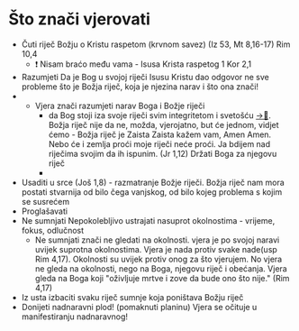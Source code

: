 # Što znači vjerovati

<!-- # ❗sve ovo što dolje piše pitanje : kako je to prikazano u Rim 10 koji su sve elementi zajednički i Ef 4,17-->

- Čuti riječ Božju o Kristu raspetom (krvnom savez) (Iz 53, Mt 8,16-17) Rim 10,4
	- ❗ Nisam braćo među vama - Isusa Krista raspetog 1 Kor 2,1
- Razumjeti Da je Bog u svojoj riječi Isusu Kristu dao odgovor ne sve probleme što je Božja riječ, koja je njezina narav i što ona znači! 
- - Vjera znači razumjeti narav Boga i Božje riječi
	- da Bog stoji iza svoje riječi svim integritetom i svetošću [->📝](30-Narav-Bo%C5%BEje-rije%C4%8Di.md). Božja riječ nije da ne, možda, vjerojatno, but će jednom, vidjet ćemo  - Božja riječ je Zaista Zaista kažem vam, Amen Amen. Nebo će i zemlja proći moje riječi neće proći. Ja bdijem nad riječima svojim da ih ispunim. (Jr 1,12) Držati Boga za njegovu riječ
	- 
- Usaditi u srce (Još 1,8) - razmatranje Božje riječi.  Božja riječ nam mora postati stvarnija od bilo čega vanjskog, od bilo kojeg problema s kojim se susrećem <!-- [100 citata iz Novog zavjeta je sve što trebaš](obsidian://open?vault=CleanWritingVault&file=0.zettelkasten%2F100%20citata%20iz%20Novog%20zavjeta%20je%20sve%20%C5%A1to%20treba%C5%A1) -->  
- Proglašavati <!-- Ovdje stavi novu karticu za proglašavanje: Staviti text od kenyona -->
- Ne sumnjati Nepokolebljivo ustrajati nasuprot okolnostima - vrijeme, fokus, odlučnost
	- Ne sumnjati znači ne gledati na okolnosti. vjera je po svojoj naravi uvijek suprotna okolnostima. Vjera je nada protiv svake nade(usp Rim 4,17).  Okolnosti su uvijek protiv onog za što vjerujem. No vjera ne gleda na okolnosti, nego na Boga, njegovu riječ i obećanja. Vjera gleda na Boga koji "oživljuje mrtve i zove da bude ono što nije." (Rim 4,17) 
- Iz usta izbaciti svaku riječ sumnje koja poništava Božju riječ
- Donijeti nadnaravni plod! (pomaknuti planinu) Vjera se očituje u manifestiranju nadnaravnog!

